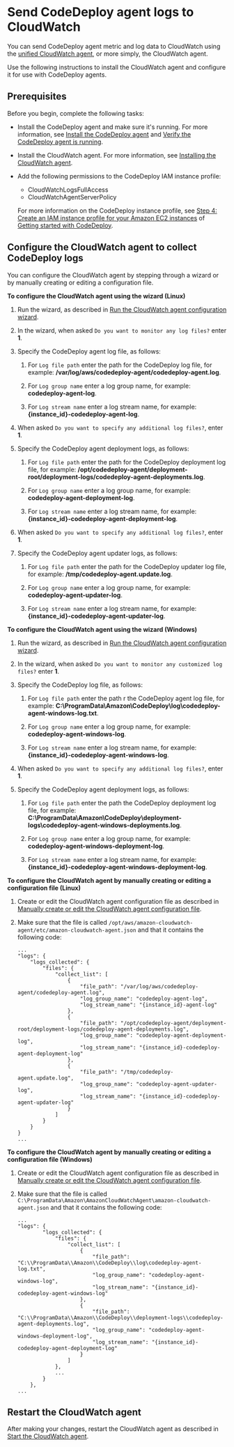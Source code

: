 # Send CodeDeploy agent logs to CloudWatch<a name="codedeploy-agent-operations-cloudwatch-agent"></a>

You can send CodeDeploy agent metric and log data to CloudWatch using the [unified CloudWatch agent](https://docs.aws.amazon.com/AmazonCloudWatch/latest/logs/UseCloudWatchUnifiedAgent.html), or more simply, the CloudWatch agent\.

Use the following instructions to install the CloudWatch agent and configure it for use with CodeDeploy agents\.

## Prerequisites<a name="codedeploy-agent-operations-cloudwatch-prerequisites"></a>

Before you begin, complete the following tasks:
+ Install the CodeDeploy agent and make sure it's running\. For more information, see [Install the CodeDeploy agent](codedeploy-agent-operations-install.md) and [Verify the CodeDeploy agent is running](codedeploy-agent-operations-verify.md)\.
+ Install the CloudWatch agent\. For more information, see [Installing the CloudWatch agent](https://docs.aws.amazon.com/AmazonCloudWatch/latest/monitoring/install-CloudWatch-Agent-on-EC2-Instance.html)\.
+ Add the following permissions to the CodeDeploy IAM instance profile:
  + CloudWatchLogsFullAccess
  + CloudWatchAgentServerPolicy

  For more information on the CodeDeploy instance profile, see [Step 4: Create an IAM instance profile for your Amazon EC2 instances](getting-started-create-iam-instance-profile.md) of [Getting started with CodeDeploy](getting-started-codedeploy.md)\.

## Configure the CloudWatch agent to collect CodeDeploy logs<a name="codedeploy-agent-operations-cloudwatch-configure"></a>

You can configure the CloudWatch agent by stepping through a wizard or by manually creating or editing a configuration file\.

**To configure the CloudWatch agent using the wizard \(Linux\)**

1. Run the wizard, as described in [Run the CloudWatch agent configuration wizard](https://docs.aws.amazon.com/AmazonCloudWatch/latest/monitoring/create-cloudwatch-agent-configuration-file-wizard.html#cloudwatch-agent-running-wizard)\.

1. In the wizard, when asked `Do you want to monitor any log files?` enter **1**\.

1. Specify the CodeDeploy agent log file, as follows:

   1. For `Log file path` enter the path for the CodeDeploy log file, for example: **/var/log/aws/codedeploy\-agent/codedeploy\-agent\.log**\.

   1. For `Log group name` enter a log group name, for example: **codedeploy\-agent\-log**\.

   1. For `Log stream name` enter a log stream name, for example: **\{instance\_id\}\-codedeploy\-agent\-log**\.

1. When asked `Do you want to specify any additional log files?`, enter **1**\.

1. Specify the CodeDeploy agent deployment logs, as follows:

   1. For `Log file path` enter the path for the CodeDeploy deployment log file, for example: **/opt/codedeploy\-agent/deployment\-root/deployment\-logs/codedeploy\-agent\-deployments\.log**\.

   1. For `Log group name` enter a log group name, for example: **codedeploy\-agent\-deployment\-log**\.

   1. For `Log stream name` enter a log stream name, for example: **\{instance\_id\}\-codedeploy\-agent\-deployment\-log**\.

1. When asked `Do you want to specify any additional log files?`, enter **1**\.

1. Specify the CodeDeploy agent updater logs, as follows:

   1. For `Log file path` enter the path for the CodeDeploy updater log file, for example: **/tmp/codedeploy\-agent\.update\.log**\.

   1. For `Log group name` enter a log group name, for example: **codedeploy\-agent\-updater\-log**\.

   1. For `Log stream name` enter a log stream name, for example: **\{instance\_id\}\-codedeploy\-agent\-updater\-log**\.

**To configure the CloudWatch agent using the wizard \(Windows\)**

1. Run the wizard, as described in [Run the CloudWatch agent configuration wizard](https://docs.aws.amazon.com/AmazonCloudWatch/latest/monitoring/create-cloudwatch-agent-configuration-file-wizard.html#cloudwatch-agent-running-wizard)\.

1. In the wizard, when asked `Do you want to monitor any customized log files?` enter **1**\.

1. Specify the CodeDeploy log file, as follows:

   1. For `Log file path` enter the path r the CodeDeploy agent log file, for example: **C:\\ProgramData\\Amazon\\CodeDeploy\\log\\codedeploy\-agent\-windows\-log\.txt**\.

   1. For `Log group name` enter a log group name, for example: **codedeploy\-agent\-windows\-log**\.

   1. For `Log stream name` enter a log stream name, for example: **\{instance\_id\}\-codedeploy\-agent\-windows\-log**\.

1. When asked `Do you want to specify any additional log files?`, enter **1**\.

1. Specify the CodeDeploy agent deployment logs, as follows:

   1. For `Log file path` enter the path the CodeDeploy deployment log file, for example: **C:\\ProgramData\\Amazon\\CodeDeploy\\deployment\-logs\\codedeploy\-agent\-windows\-deployments\.log**\.

   1. For `Log group name` enter a log group name, for example: **codedeploy\-agent\-windows\-deployment\-log**\.

   1. For `Log stream name` enter a log stream name, for example: **\{instance\_id\}\-codedeploy\-agent\-windows\-deployment\-log**\.

**To configure the CloudWatch agent by manually creating or editing a configuration file \(Linux\)**

1. Create or edit the CloudWatch agent configuration file as described in [Manually create or edit the CloudWatch agent configuration file](https://docs.aws.amazon.com/AmazonCloudWatch/latest/monitoring/CloudWatch-Agent-Configuration-File-Details.html)\.

1. Make sure that the file is called `/opt/aws/amazon-cloudwatch-agent/etc/amazon-cloudwatch-agent.json` and that it contains the following code:

   ```
   ...
   "logs": {
       "logs_collected": {
           "files": {
               "collect_list": [
                   {
                       "file_path": "/var/log/aws/codedeploy-agent/codedeploy-agent.log",
                       "log_group_name": "codedeploy-agent-log",
                       "log_stream_name": "{instance_id}-agent-log"
                   },
                   {
                       "file_path": "/opt/codedeploy-agent/deployment-root/deployment-logs/codedeploy-agent-deployments.log",
                       "log_group_name": "codedeploy-agent-deployment-log",
                       "log_stream_name": "{instance_id}-codedeploy-agent-deployment-log"
                   },
                   {
                       "file_path": "/tmp/codedeploy-agent.update.log",
                       "log_group_name": "codedeploy-agent-updater-log",
                       "log_stream_name": "{instance_id}-codedeploy-agent-updater-log"
                   }
               ]
           }
       }
   }
   ...
   ```

**To configure the CloudWatch agent by manually creating or editing a configuration file \(Windows\)**

1. Create or edit the CloudWatch agent configuration file as described in [Manually create or edit the CloudWatch agent configuration file](https://docs.aws.amazon.com/AmazonCloudWatch/latest/monitoring/CloudWatch-Agent-Configuration-File-Details.html)\.

1. Make sure that the file is called `C:\ProgramData\Amazon\AmazonCloudWatchAgent\amazon-cloudwatch-agent.json` and that it contains the following code:

   ```
   ...
   "logs": {
           "logs_collected": {
               "files": {
                   "collect_list": [
                       {
                           "file_path": "C:\\ProgramData\\Amazon\\CodeDeploy\\log\codedeploy-agent-log.txt",
                           "log_group_name": "codedeploy-agent-windows-log",
                           "log_stream_name": "{instance_id}-codedeploy-agent-windows-log"
                       },
                       {
                           "file_path": "C:\\ProgramData\\Amazon\\CodeDeploy\\deployment-logs\\codedeploy-agent-deployments.log",
                           "log_group_name": "codedeploy-agent-windows-deployment-log",
                           "log_stream_name": "{instance_id}-codedeploy-agent-deployment-log"
                       }
                   ]
               },
               ...
           }
       },
   ...
   ```

## Restart the CloudWatch agent<a name="codedeploy-agent-operations-cloudwatch-restart"></a>

After making your changes, restart the CloudWatch agent as described in [Start the CloudWatch agent](https://docs.aws.amazon.com/AmazonCloudWatch/latest/monitoring/install-CloudWatch-Agent-on-EC2-Instance-fleet.html#start-CloudWatch-Agent-EC2-fleet)\.
